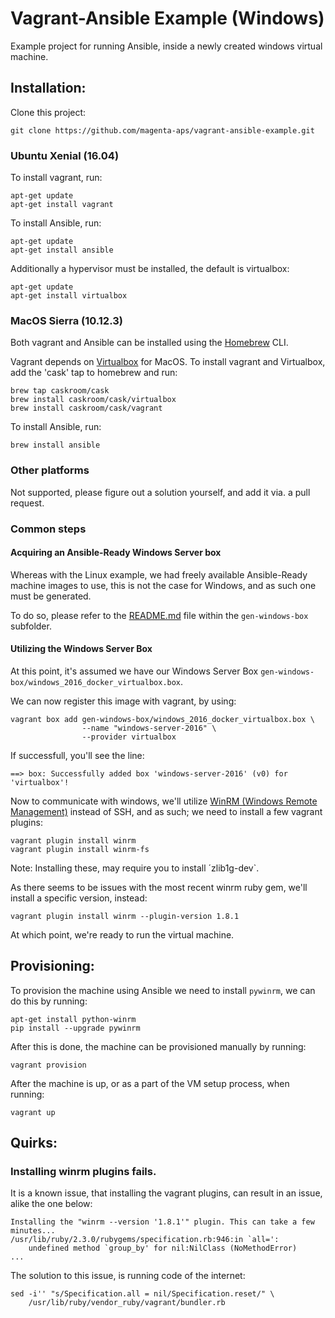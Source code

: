 Vagrant-Ansible Example (Windows)
=================================

Example project for running Ansible, inside a newly created windows virtual machine.

## Installation:

Clone this project:

    git clone https://github.com/magenta-aps/vagrant-ansible-example.git


### Ubuntu Xenial (16.04)

To install vagrant, run:

    apt-get update
    apt-get install vagrant

To install Ansible, run:

    apt-get update
    apt-get install ansible

Additionally a hypervisor must be installed, the default is virtualbox:

    apt-get update
    apt-get install virtualbox


### MacOS Sierra (10.12.3)

Both vagrant and Ansible can be installed using the [Homebrew](https://brew.sh/) CLI.

Vagrant depends on [Virtualbox](https://www.virtualbox.org/) for MacOS.
To install vagrant and Virtualbox, add the 'cask' tap to homebrew and run:

    brew tap caskroom/cask
    brew install caskroom/cask/virtualbox
    brew install caskroom/cask/vagrant

To install Ansible, run:

    brew install ansible


### Other platforms

Not supported, please figure out a solution yourself, and add it via. a pull
request.


### Common steps

#### Acquiring an Ansible-Ready Windows Server box

Whereas with the Linux example, we had freely available Ansible-Ready machine
images to use, this is not the case for Windows, and as such one must be
generated.

To do so, please refer to the [README.md](gen-windows-box/README.md) file
within the `gen-windows-box` subfolder.

#### Utilizing the Windows Server Box

At this point, it's assumed we have our Windows Server Box 
`gen-windows-box/windows_2016_docker_virtualbox.box`.

We can now register this image with vagrant, by using:

    vagrant box add gen-windows-box/windows_2016_docker_virtualbox.box \
                    --name "windows-server-2016" \
                    --provider virtualbox

If successfull, you'll see the line:

    ==> box: Successfully added box 'windows-server-2016' (v0) for 'virtualbox'!

Now to communicate with windows, we'll utilize
[WinRM (Windows Remote Management)](https://technet.microsoft.com/en-us/library/ff700227.aspx)
instead of SSH, and as such; we need to install a few vagrant plugins:

    vagrant plugin install winrm
    vagrant plugin install winrm-fs

Note: Installing these, may require you to install ´zlib1g-dev`.

As there seems to be issues with the most recent winrm ruby gem, we'll install
a specific version, instead:

    vagrant plugin install winrm --plugin-version 1.8.1

At which point, we're ready to run the virtual machine.

## Provisioning:

To provision the machine using Ansible we need to install `pywinrm`, we can do
this by running:

    apt-get install python-winrm
    pip install --upgrade pywinrm

After this is done, the machine can be provisioned manually by running:

    vagrant provision

After the machine is up, or as a part of the VM setup process, when running:

    vagrant up


## Quirks:
### Installing winrm plugins fails.

It is a known issue, that installing the vagrant plugins, can result in an
issue, alike the one below:

    Installing the "winrm --version '1.8.1'" plugin. This can take a few minutes...
    /usr/lib/ruby/2.3.0/rubygems/specification.rb:946:in `all=':
        undefined method `group_by' for nil:NilClass (NoMethodError)
    ...

The solution to this issue, is running code of the internet:

    sed -i'' "s/Specification.all = nil/Specification.reset/" \
        /usr/lib/ruby/vendor_ruby/vagrant/bundler.rb

